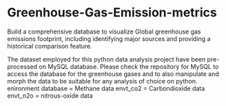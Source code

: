 # Greenhouse-Gas-Emission-metrics
Build a comprehensive database to visualize Global greenhouse gas emissions footprint, including identifying major sources and providing a historical comparison feature.

The dataset employed for this python data analysis project have been pre-processed on MySQL database. Please check the repository for MySQL to access the database
for the greenhouse gases and to also manipulate and morph the data to be suitable for any analysis of choice on python.
enironment database = Methane data
envt_co2 = Carbondioxide data
envt_n2o = nitrous-oxide data
